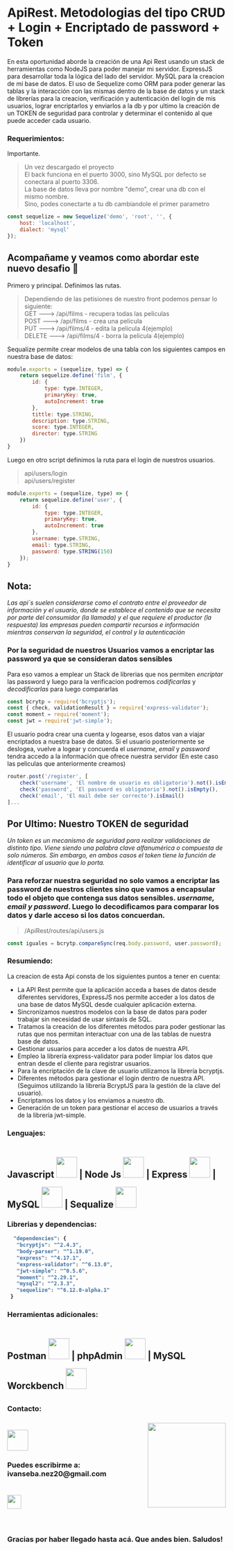 # ApiRest. Metodologias del tipo CRUD + Login + Encriptado de password + Token
En esta oportunidad aborde la creación de una Api Rest usando un stack de herramientas como NodeJS para poder manejar mi servidor. ExpressJS para desarrollar toda la lógica del lado del servidor. MySQL 
para la creacion de mi base de datos. El uso de Sequelize como ORM para poder generar las tablas y la interacción con las mismas dentro de la base de datos y un stack de librerías para la creacion, verificación y autenticación del login de mis usuarios, lograr encriptarlos y enviarlos a la db y por ultimo la creación de un TOKEN de seguridad para controlar y determinar el contenido al que puede acceder cada usuario.  

### Requerimientos: 
Importante.

> Un vez descargado el proyecto  
> El back funciona en el puerto 3000, sino MySQL por defecto se conectara al puerto 3306.  
> La base de datos lleva por nombre "demo", crear una db con el mismo nombre.  
> Sino, podes conectarte a tu db cambiandole el primer parametro
```JavaScript
const sequelize = new Sequelize('demo', 'root', '', {
    host: 'localhost',
    dialect: 'mysql'
});
```
## Acompañame y veamos como abordar este nuevo desafio :muscle:
 
Primero y principal. Definimos las rutas.

>Dependiendo de las petisiones de nuestro front podemos pensar lo siguiente:  
>GET   --->   /api/films   - recupera todas las peliculas  
POST   --->   /api/films   - crea una pelicula  
PUT    --->   /api/films/4 - edita la pelicula 4(ejemplo)  
DELETE --->   /api/films/4 - borra la pelicula 4(ejemplo)

Sequalize permite crear modelos de una tabla con los siguientes campos en nuestra base de datos:  
```JavaScript
module.exports = (sequelize, type) => {
    return sequelize.define('film', {
        id: {
            type: type.INTEGER,
            primaryKey: true,
            autoIncrement: true
        },
        tittle: type.STRING,
        description: type.STRING,
        score: type.INTEGER,
        director: type.STRING
    })
}
```

Luego en otro script definimos la ruta para el login de nuestros usuarios.  
>api/users/login  
api/users/register  
  
```JavaScript
module.exports = (sequelize, type) => {
    return sequelize.define('user', {
        id: {
            type: type.INTEGER,
            primaryKey: true,
            autoIncrement: true
        },
        username: type.STRING,
        email: type.STRING,
        password: type.STRING(150)
    });
}
```
## Nota:   
*Las api`s suelen considerarse como el contrato entre el proveedor de información y el usuario,
donde se establece el contenido que se necesita por parte del consumidor (la llamada) y el que requiere el productor (la respuesta)
las empresas pueden compartir recursos e información mientras conservan la seguridad, el control y la autenticación*

### Por la seguridad de nuestros Usuarios vamos a encriptar las password ya que se consideran datos sensibles

Para eso vamos a emplear un Stack de librerias que nos permiten *encriptar* las password y luego para la verificacion podremos *codificarlas* y *decodificarlas* para luego compararlas   
```JavaScript
const bcrytp = require('bcryptjs');
const { check, validationResult } = require('express-validator');
const moment = require('moment');
const jwt = require('jwt-simple');
```
El usuario podra crear una cuenta y logearse, esos datos van a viajar encriptados a nuestra base de datos. Si el usuario posteriormente se deslogea, vuelve a logear y concuerda el *username*, *email* y *password* tendra accedo a la información que ofrece nuestra servidor (En este caso las peliculas que anteriormente creamos)  
```JavaScript
router.post('/register', [
    check('username', 'El nombre de usuario es obligatorio').not().isEmpty(),
    check('password', 'El password es obligatorio').not().isEmpty(),
    check('email', 'El mail debe ser correcto').isEmail()
]...
```
## Por Ultimo: Nuestro TOKEN de seguridad   
*Un token es un mecanismo de seguridad para realizar validaciones de distinto tipo. Viene siendo una palabra clave alfanumérica
o compuesta de solo números. Sin embargo, en ambos casos el token tiene la función de identificar al usuario que lo porta.*  
### Para reforzar nuestra seguridad no solo vamos a encriptar las password de nuestros clientes sino que vamos a encapsular todo el objeto que contenga sus datos sensibles. *username, email y password*. Luego lo decodificamos para comparar los datos y darle acceso si los datos concuerdan.
>/ApiRest/routes/api/users.js 
```JavaScript
const iguales = bcrytp.compareSync(req.body.password, user.password);
``` 
### Resumiendo: 
La creacion de esta Api consta de los siguientes puntos a tener en cuenta:  
- La API Rest permite que la aplicación acceda a bases de datos desde diferentes servidores, ExpressJS nos permite acceder a los datos de una base de datos MySQL desde cualquier aplicación externa.  
- Sincronizamos nuestros modelos con la base de datos para poder trabajar sin necesidad de usar sintaxis de SQL.  
- Tratamos la creación de los diferentes métodos para poder gestionar las rutas que nos permitan interactuar con una de las tablas de nuestra base de datos.  
- Gestionar usuarios para acceder a los datos de nuestra API.  
- Empleo la librería express-validator para poder limpiar los datos que entran desde el cliente para registrar usuarios.  
- Para la encriptación de la clave de usuario utilizamos la librería bcryptjs.  
- Diferentes métodos para gestionar el login dentro de nuestra API. (Seguimos utilizando la librería BcryptJS para la gestión de la clave del usuario).
- Encriptamos los datos y los enviamos a nuestro db. 
- Generación de un token para gestionar el acceso de usuarios a través de la librería jwt-simple.


<h3><strong> Lenguajes: <strong></h3>
    <h2>
     Javascript <img style='width: 3rem; height: 3rem; margin-top: 1rem' src="https://cdn.pixabay.com/photo/2015/04/23/17/41/javascript-736400_960_720.png"/>  |
     Node Js <img style='width: 3rem; height: 3rem; margin-top: 1rem' src="https://res.cloudinary.com/druj3xeao/image/upload/v1635268343/readme/pngwing.com_9_nptorj.png"/> |
     Express <img <img style='width: 3rem; height: 3rem; margin-top: 1rem' src="https://res.cloudinary.com/druj3xeao/image/upload/v1635268180/readme/pngwing.com_5_mtcqjs.png"/> | MySQL <img <img style='width: 3rem; height: 3rem; margin-top: 1rem' src="https://upload.wikimedia.org/wikipedia/commons/thumb/5/51/Mysql.svg/800px-Mysql.svg.png"/> | 
     Sequalize <img <img style='width: 3rem; height: 3rem; margin-top: 1rem' src="https://seekvectors.com/files/download/Sequelize-01.png"
     <h2>
<h3><strong> Librerias y dependencias: <strong></h3>

 ```JavaScript
   "dependencies": {
    "bcryptjs": "^2.4.3",
    "body-parser": "^1.19.0",
    "express": "^4.17.1",
    "express-validator": "^6.13.0",
    "jwt-simple": "^0.5.6",
    "moment": "^2.29.1",
    "mysql2": "^2.3.3",
    "sequelize": "^6.12.0-alpha.1"
  }
``` 
 <h3><strong> Herramientas adicionales: <strong></h3>
 
  <h2>
     Postman <img style='width: 3rem; height: 3rem; margin-top: 1rem' src="https://ivan6801.github.io/Portafolio-Ivan/sintaxis-img/postman.png"/>  |
     phpAdmin <img style='width: 3rem; height: 3rem; margin-top: 1rem' src="https://unaaldia.hispasec.com/wp-content/uploads/2018/06/c4999-phpmyadmin.png"/> |
     MySQL Worckbench <img <img style='width: 3rem; height: 3rem; margin-top: 1rem' src="https://yosoy.dev/wp-content/uploads/2013/01/images.jpg"/>
     <h2> 
  
<h3> Contacto: <h3> <img align='right' src="https://user-images.githubusercontent.com/85074756/140621760-a092acaa-bb99-41b2-bc4f-b2d30283fbf2.jpeg" width="180" height="195">
    <a href='https://www.linkedin.com/in/ivan-s-nu%C3%B1ez/' target= "_blank">
     <img style='width: 3rem; height: 3rem; margin-top: 1rem' src="https://res.cloudinary.com/druj3xeao/image/upload/v1635266956/readme/linkedin-logo-png-1825_cjdift.png">
    </a><br>
 <h3> Puedes escribirme a: ivanseba.nez20@gmail.com <h3>
    <a href='https://www.google.com/intl/es-419/gmail/about/' target= "_blank">
     <img style='width: 2rem; height: 2rem; margin-top: 1rem' src="https://upload.wikimedia.org/wikipedia/commons/thumb/7/7e/Gmail_icon_%282020%29.svg/800px-Gmail_icon_%282020%29.svg.png">
    </a><br><br><br><br>
Gracias por haber llegado hasta acá. Que andes bien.
Saludos!
